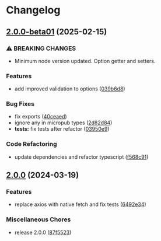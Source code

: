 # Changelog

## [2.0.0-beta01](https://github.com/grantcodes/micropub/compare/v2.0.0...v2.0.0-beta01) (2025-02-15)


### ⚠ BREAKING CHANGES

* Minimum node version updated. Option getter and setters.

### Features

* add improved validation to options ([039b6d8](https://github.com/grantcodes/micropub/commit/039b6d890115cdd0333e6b32adeba1810c2f006e))


### Bug Fixes

* fix exports ([40ceaed](https://github.com/grantcodes/micropub/commit/40ceaed6fb65bfe35d83d9d757c2bd79f2fc1cc9))
* ignore any in micropub types ([2d82d84](https://github.com/grantcodes/micropub/commit/2d82d843ec8ae23b9a957feb88dc205307ba41f1))
* **tests:** fix tests after refactor ([03950e9](https://github.com/grantcodes/micropub/commit/03950e9c6c5883a20bb595ab91913f929dacac98))


### Code Refactoring

* update dependencies and refactor typescript ([f568c91](https://github.com/grantcodes/micropub/commit/f568c91a2154715dc4f30c9e8d7b3a3f97e84ef4))

## [2.0.0](https://github.com/grantcodes/micropub/compare/v1.6.2...v2.0.0) (2024-03-19)


### Features

* replace axios with native fetch and fix tests ([6492e34](https://github.com/grantcodes/micropub/commit/6492e34e61caf371f88532b77d768117f12ea056))


### Miscellaneous Chores

* release 2.0.0 ([87f5523](https://github.com/grantcodes/micropub/commit/87f5523df58e2fa6e71034547307b209bd6f63b1))
